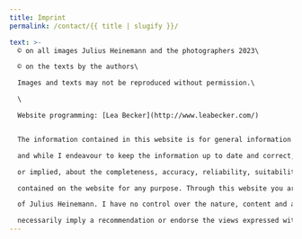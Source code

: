 ```yaml
---
title: Imprint
permalink: /contact/{{ title | slugify }}/

text: >-
  © on all images Julius Heinemann and the photographers 2023\

  © on the texts by the authors\

  Images and texts may not be reproduced without permission.\

  \

  Website programming: [Lea Becker](http://www.leabecker.com/)


  The information contained in this website is for general information purposes only. The information is provided by Julius Heinemann\

  and while I endeavour to keep the information up to date and correct, I make no representations or warranties of any kind, express\

  or implied, about the completeness, accuracy, reliability, suitability or availability with respect to the website and the information\

  contained on the website for any purpose. Through this website you are able to link to other websites which are not under the control\

  of Julius Heinemann. I have no control over the nature, content and availability of those sites. The inclusion of any links does not\

  necessarily imply a recommendation or endorse the views expressed within them.
---
```


